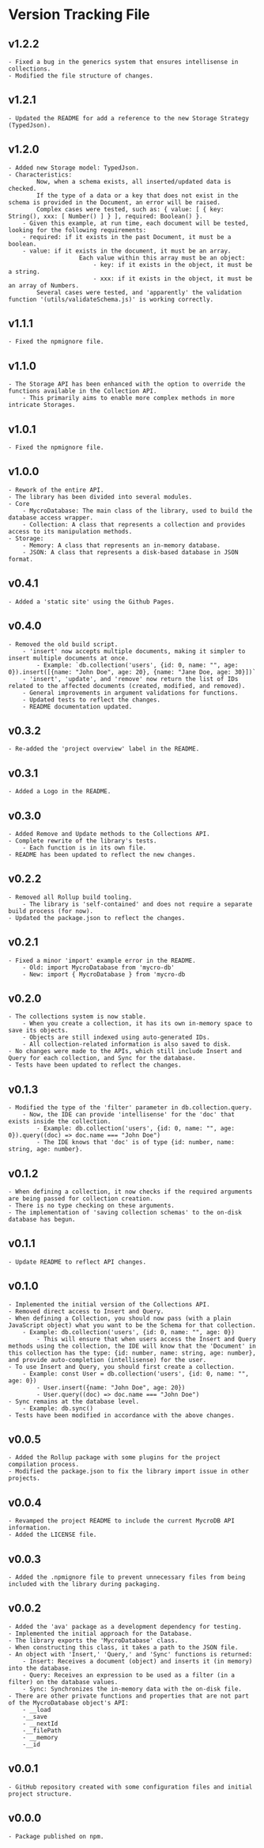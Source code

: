 # Version Tracking File

## v1.2.2

    - Fixed a bug in the generics system that ensures intellisense in collections.
    - Modified the file structure of changes.

## v1.2.1

    - Updated the README for add a reference to the new Storage Strategy (TypedJson).

## v1.2.0

    - Added new Storage model: TypedJson.
    - Characteristics:
            Now, when a schema exists, all inserted/updated data is checked.
            If the type of a data or a key that does not exist in the schema is provided in the Document, an error will be raised.
            Complex cases were tested, such as: { value: [ { key: String(), xxx: [ Number() ] } ], required: Boolean() }.
        - Given this example, at run time, each document will be tested, looking for the following requirements:
        - required: if it exists in the past Document, it must be a boolean.
        - value: if it exists in the document, it must be an array.
                        Each value within this array must be an object:
                            - key: if it exists in the object, it must be a string.
                            - xxx: if it exists in the object, it must be an array of Numbers.
            Several cases were tested, and 'apparently' the validation function '(utils/validateSchema.js)' is working correctly.

## v1.1.1

    - Fixed the npmignore file.

## v1.1.0

    - The Storage API has been enhanced with the option to override the functions available in the Collection API.
        - This primarily aims to enable more complex methods in more intricate Storages.

## v1.0.1

    - Fixed the npmignore file.

## v1.0.0

    - Rework of the entire API.
    - The library has been divided into several modules.
    - Core
        - MycroDatabase: The main class of the library, used to build the database access wrapper.
        - Collection: A class that represents a collection and provides access to its manipulation methods.
    - Storage:
        - Memory: A class that represents an in-memory database.
        - JSON: A class that represents a disk-based database in JSON format.

## v0.4.1

    - Added a 'static site' using the Github Pages.

## v0.4.0

    - Removed the old build script.
        - 'insert' now accepts multiple documents, making it simpler to insert multiple documents at once.
            - Example: `db.collection('users', {id: 0, name: "", age: 0}).insert([{name: "John Doe", age: 20}, {name: "Jane Doe, age: 30}])`
        - 'insert', 'update', and 'remove' now return the list of IDs related to the affected documents (created, modified, and removed).
        - General improvements in argument validations for functions.
        - Updated tests to reflect the changes.
        - README documentation updated.

## v0.3.2

    - Re-added the 'project overview' label in the README.

## v0.3.1

    - Added a Logo in the README.

## v0.3.0

    - Added Remove and Update methods to the Collections API.
    - Complete rewrite of the library's tests.
        - Each function is in its own file.
    - README has been updated to reflect the new changes.

## v0.2.2

    - Removed all Rollup build tooling.
        - The library is 'self-contained' and does not require a separate build process (for now).
    - Updated the package.json to reflect the changes.

## v0.2.1

    - Fixed a minor 'import' example error in the README.
        - Old: import MycroDatabase from 'mycro-db'
        - New: import { MycroDatabase } from 'mycro-db

## v0.2.0

    - The collections system is now stable.
        - When you create a collection, it has its own in-memory space to save its objects.
        - Objects are still indexed using auto-generated IDs.
        - All collection-related information is also saved to disk.
    - No changes were made to the APIs, which still include Insert and Query for each collection, and Sync for the database.
    - Tests have been updated to reflect the changes.

## v0.1.3

    - Modified the type of the 'filter' parameter in db.collection.query.
        - Now, the IDE can provide 'intellisense' for the 'doc' that exists inside the collection.
            - Example: db.collection('users', {id: 0, name: "", age: 0}).query((doc) => doc.name === "John Doe")
            - The IDE knows that 'doc' is of type {id: number, name: string, age: number}.

## v0.1.2

    - When defining a collection, it now checks if the required arguments are being passed for collection creation.
    - There is no type checking on these arguments.
    - The implementation of 'saving collection schemas' to the on-disk database has begun.

## v0.1.1

    - Update README to reflect API changes.

## v0.1.0

    - Implemented the initial version of the Collections API.
    - Removed direct access to Insert and Query.
    - When defining a Collection, you should now pass (with a plain JavaScript object) what you want to be the Schema for that collection.
        - Example: db.collection('users', {id: 0, name: "", age: 0})
            - This will ensure that when users access the Insert and Query methods using the collection, the IDE will know that the 'Document' in this collection has the type: {id: number, name: string, age: number}, and provide auto-completion (intellisense) for the user.
    - To use Insert and Query, you should first create a collection.
        - Example: const User = db.collection('users', {id: 0, name: "", age: 0})
            - User.insert({name: "John Doe", age: 20})
            - User.query((doc) => doc.name === "John Doe")
    - Sync remains at the database level.
        - Example: db.sync()
    - Tests have been modified in accordance with the above changes.

## v0.0.5

    - Added the Rollup package with some plugins for the project compilation process.
    - Modified the package.json to fix the library import issue in other projects.

## v0.0.4

    - Revamped the project README to include the current MycroDB API information.
    - Added the LICENSE file.

## v0.0.3

    - Added the .npmignore file to prevent unnecessary files from being included with the library during packaging.

## v0.0.2

    - Added the 'ava' package as a development dependency for testing.
    - Implemented the initial approach for the Database.
    - The library exports the 'MycroDatabase' class.
    - When constructing this class, it takes a path to the JSON file.
    - An object with 'Insert,' 'Query,' and 'Sync' functions is returned:
        - Insert: Receives a document (object) and inserts it (in memory) into the database.
        - Query: Receives an expression to be used as a filter (in a filter) on the database values.
        - Sync: Synchronizes the in-memory data with the on-disk file.
    - There are other private functions and properties that are not part of the MycroDatabase object's API:
        - __load
        -__save
        - __nextId
        -__filePath
        - __memory
        -__id

## v0.0.1

    - GitHub repository created with some configuration files and initial project structure.

## v0.0.0

    - Package published on npm.

